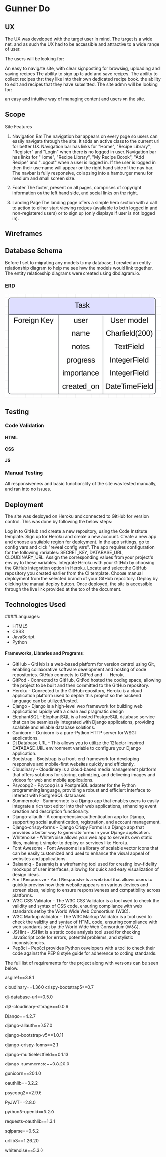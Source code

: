 <h1> Gunner Do </h1>

## UX
The UX was developed with the target user in mind. The target is a wide net, and as such the UX had to be accessible and attractive to a wide range of user.

The users will be looking for:

An easy to navigate site, with clear signposting for browsing, uploading and saving recipes
The ability to sign up to add and save recipes.
The ability to collect recipes that they like into their own dedicated recipe book.
the ability to edit and recipes that they have submitted.
The site admin will be looking for:

an easy and intuitive way of managing content and users on the site.

## Scope
Site Features
1. Navigation Bar
The navigation bar appears on every page so users can easily navigate through the site. It adds an active class to the current url for better UX.
Navigation bar has links for "Home", "Recipe Library", "Register" and "Login" when there is no logged in user.
Navigation bar has links for "Home", "Recipe Library", "My Recipe Boook", "Add Recipe" and "Logout" when a user is logged in.
If the user is logged in then their username will appear on the right hand side of the nav bar.
The navbar is fully responsive, collapsing into a hamburger menu for medium and small screen size.

2. Footer
The footer, present on all pages, comprises of copyright information on the left hand side, and social links on the right.

3. Landing Page
The landing page offers a simple hero section with a call to action to either start viewing recipes (available to both logged in and non-registered users) or to sign up (only displays if user is not logged in).

## Wireframes
## Database Schema

Before I set to migrating any models to my database, I created an entity relationship diagram to help me see how the models would link together.
The entity relationship diagrams were created using dbdiagram.io.

### ERD

![ERD](/media/ERD%20GunnerDo.png)

## Testing

### Code Validation
#### HTML
#### CSS
#### JS

### Manual Testing 
All responsiveness and basic functionality of the site was tested manually, and ran into no issues.

## Deployment
The site was deployed on Heroku and connected to GitHub for version control. This was done by following the below steps:

Log in to GitHub and create a new repository, using the Code Institute template.
Sign up for Heroku and create a new account.
Create a new app and choose a suitable region for deployment.
In the app settings, go to config vars and click "reveal config vars".
The app requires configuration for the following variables: SECRET_KEY, DATABASE_URL, CLOUDINARY_URL. Assign the corresponding values from your project's env.py to these variables.
Integrate Heroku with your GitHub by choosing the GitHub integration option in Heroku.
Locate and select the GitHub repository you created earlier from the CI template.
Choose manual deployment from the selected branch of your GitHub repository.
Deploy by clicking the manual deploy button.
Once deployed, the site is accessible through the live link provided at the top of the document.

## Technologies Used
####Languages:
- HTML5
- CSS3
- JavaScript
- Python
#### Frameworks, Libraries and Programs:
- GitHub - GitHub is a web-based platform for version control using Git, enabling collaborative software development and hosting of code repositories. GitHub connects to GitPod and - - Heroku.
- GitPod - Connected to GitHub, GitPod hosted the coding space, allowing the project to be built and then committed to the GitHub repository.
- Heroku - Connected to the GitHub repository, Heroku is a cloud application platform used to deploy this project so the backend language can be utilized/tested.
- Django - Django is a high-level web framework for building web applications rapidly with a clean and pragmatic design.
- ElephantSQL - ElephantSQL is a hosted PostgreSQL database service that can be seamlessly integrated with Django applications, providing scalable and reliable database solutions.
- Gunicorn - Gunicorn is a pure-Python HTTP server for WSGI applications.
- Dj Database URL - This allows you to utilize the 12factor inspired DATABASE_URL environment variable to configure your Django application.
- Bootstrap - Bootstrap is a front-end framework for developing responsive and mobile-first websites quickly and efficiently.
- Cloudinary - Cloudinary is a cloud-based media management platform that offers solutions for storing, optimizing, and delivering images and videos for web and mobile applications.
- Psycopg2 - Psycopg is a PostgreSQL adapter for the Python programming language, providing a robust and efficient interface to interact with PostgreSQL databases.
- Summernote - Summernote is a Django app that enables users to easily integrate a rich text editor into their web applications, enhancing event creation and description functionality.
- Django-allauth - A comprehensive authentication app for Django, supporting social authentication, registration, and account management.
- Django-crispy-forms - Django Crispy Forms is a Django app that provides a better way to generate forms in your Django application.
- Whitenoise - WhiteNoise allows your web app to serve its own static files, making it simpler to deploy on services like Heroku.
- Font Awesome - Font Awesome is a library of scalable vector icons that can be easily customized and used to enhance the visual appeal of websites and applications.
- Balsamiq - Balsamiq is a wireframing tool used for creating low-fidelity mockups of user interfaces, allowing for quick and easy visualization of design ideas.
- Am I Responsive - Am I Responsive is a web tool that allows users to quickly preview how their website appears on various devices and screen sizes, helping to ensure responsiveness and compatibility across platforms.
- W3C CSS Validator - The W3C CSS Validator is a tool used to check the validity and syntax of CSS code, ensuring compliance with web standards set by the World Wide Web Consortium (W3C).
- W3C Markup Validator - The W3C Markup Validator is a tool used to check the validity and syntax of HTML code, ensuring compliance with web standards set by the World Wide Web Consortium (W3C).
- JSHint - JSHint is a static code analysis tool used for checking JavaScript code for errors, potential problems, and stylistic inconsistencies.
- Pep8ci - Pep8ci provides Python developers with a tool to check their code against the PEP 8 style guide for adherence to coding standards.

The full list of requirements for the project along with versions can be seen below.

asgiref==3.8.1

cloudinary==1.36.0 
crispy-bootstrap5==0.7

dj-database-url==0.5.0

dj3-cloudinary-storage==0.0.6

Django==4.2.7

django-allauth==0.57.0

django-bootstrap-v5==1.0.11

django-crispy-forms==2.1

django-multiselectfield==0.1.13

django-summernote==0.8.20.0

gunicorn==20.1.0

oauthlib==3.2.2

psycopg2==2.9.6

PyJWT==2.8.0

python3-openid==3.2.0

requests-oauthlib==1.3.1

sqlparse==0.5.2

urllib3==1.26.20

whitenoise==5.3.0
